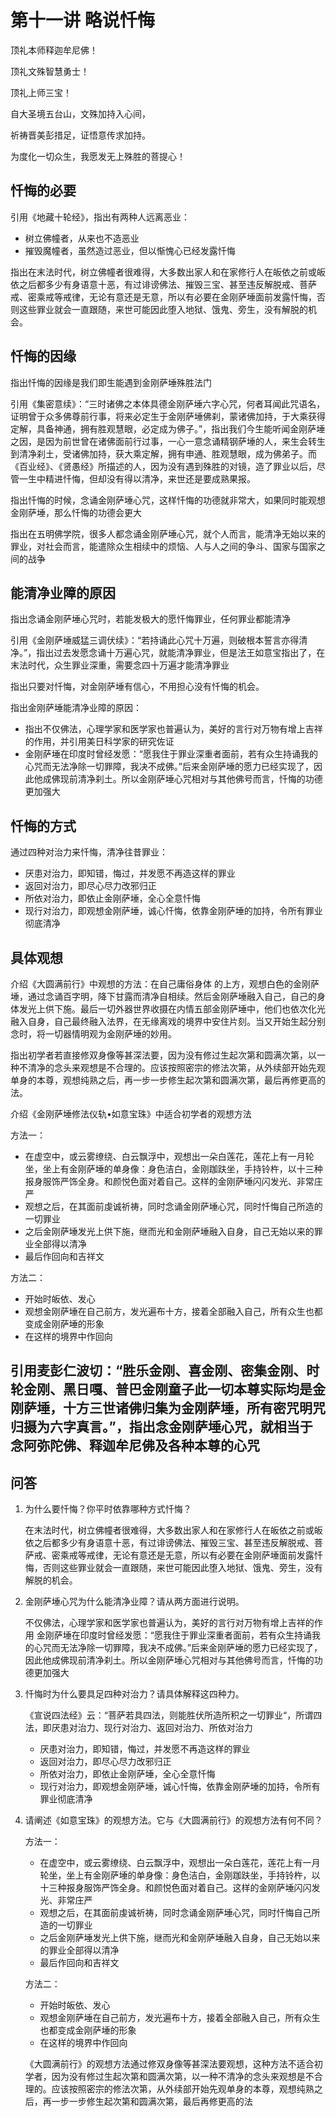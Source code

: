 # 第十一讲 略说忏悔

顶礼本师释迦牟尼佛！

顶礼文殊智慧勇士！

顶礼上师三宝！

自大圣境五台山，文殊加持入心间，

祈祷晋美彭措足，证悟意传求加持。

为度化一切众生，我愿发无上殊胜的菩提心！

## 忏悔的必要

引用《地藏十轮经》，指出有两种人远离恶业：

- 树立佛幢者，从来也不造恶业
- 摧毁魔幢者，虽然造过恶业，但以惭愧心已经发露忏悔

指出在末法时代，树立佛幢者很难得，大多数出家人和在家修行人在皈依之前或皈依之后都多少有身语意十恶，有过诽谤佛法、摧毁三宝、甚至违反解脱戒、菩萨戒、密乘戒等戒律，无论有意还是无意，所以有必要在金刚萨埵面前发露忏悔，否则这些罪业就会一直跟随，来世可能因此堕入地狱、饿鬼、旁生，没有解脱的机会。

## 忏悔的因缘

指出忏悔的因缘是我们即生能遇到金刚萨埵殊胜法门

引用《集密意续》：“三时诸佛之本体具德金刚萨埵六字心咒，何者耳闻此咒语名，证明曾于众多佛尊前行事，将来必定生于金刚萨埵佛刹，蒙诸佛加持，于大乘获得定解，具备神通，拥有胜观慧眼，必定成为佛子。”，指出我们今生能听闻金刚萨埵之因，是因为前世曾在诸佛面前行过事，一心一意念诵精钢萨埵的人，来生会转生到清净刹土，受诸佛加持，获大乘定解，拥有申通、胜观慧眼，成为佛弟子。而《百业经》、《贤愚经》所描述的人，因为没有遇到殊胜的对镜，造了罪业以后，尽管一生中精进忏悔，但却没有得以清净，来世还是要成熟果报。

指出忏悔的时候，念诵金刚萨埵心咒，这样忏悔的功德就非常大，如果同时能观想金刚萨埵，那么忏悔的功德会更大

指出在五明佛学院，很多人都念诵金刚萨埵心咒，就个人而言，能清净无始以来的罪业，对社会而言，能遣除众生相续中的烦恼、人与人之间的争斗、国家与国家之间的战争

## 能清净业障的原因

指出念诵金刚萨埵心咒时，若能发极大的愿忏悔罪业，任何罪业都能清净

引用《金刚萨埵威猛三调伏续》：“若持诵此心咒十万遍，则破根本誓言亦得清净。”，指出过去发愿念诵十万遍心咒，就能清净罪业，但是法王如意宝指出了，在末法时代，众生罪业深重，需要念四十万遍才能清净罪业

指出只要对忏悔，对金刚萨埵有信心，不用担心没有忏悔的机会。

指出金刚萨埵能清净业障的原因：

- 指出不仅佛法，心理学家和医学家也普遍认为，美好的言行对万物有增上吉祥的作用，并引用美日科学家的研究佐证
- 金刚萨埵在印度时曾经发愿：“愿我住于罪业深重者面前，若有众生持诵我的心咒而无法净除一切罪障，我决不成佛。”后来金刚萨埵的愿力已经实现了，因此他成佛现前清净刹土。所以金刚萨埵心咒相对与其他佛号而言，忏悔的功德更加强大

## 忏悔的方式

通过四种对治力来忏悔，清净往昔罪业：

- 厌患对治力，即知错，悔过，并发愿不再造这样的罪业
- 返回对治力，即尽心尽力改邪归正
- 所依对治力，即依止金刚萨埵，全心全意忏悔
- 现行对治力，即观想金刚萨埵，诚心忏悔，依靠金刚萨埵的加持，令所有罪业彻底清净

## 具体观想

介绍《大圆满前行》中观想的方法：在自己庸俗身体 的上方，观想白色的金刚萨埵，通过念诵百字明，降下甘露而清净自相续。然后金刚萨埵融入自己，自己的身体发光上供下施。最后一切外器世界收摄在内情五部金刚萨埵中，他们也依次化光融入自身，自己最终融入法界，在无缘离戏的境界中安住片刻。当又开始生起分别念时，将一切器情明观为金刚萨埵的妙用。

指出初学者若直接修双身像等甚深法要，因为没有修过生起次第和圆满次第，以一种不清净的念头来观想是不合理的。应该按照密宗的修法次第，从外续部开始先观单身的本尊，观想纯熟之后，再一步一步修生起次第和圆满次第，最后再修更高的法。

介绍《金刚萨埵修法仪轨•如意宝珠》中适合初学者的观想方法

方法一：

- 在虚空中，或云雾缭绕、白云飘浮中，观想出一朵白莲花，莲花上有一月轮坐，坐上有金刚萨埵的单身像：身色洁白，金刚跏趺坐，手持铃杵，以十三种报身服饰严饰全身。和颜悦色面对着自己。这样的金刚萨埵闪闪发光、非常庄严
- 观想之后，在其面前虔诚祈祷，同时念诵金刚萨埵心咒，同时忏悔自己所造的一切罪业
- 之后金刚萨埵发光上供下施，继而光和金刚萨埵融入自身，自己无始以来的罪业全部得以清净
- 最后作回向和吉祥文

方法二：

- 开始时皈依、发心
- 观想金刚萨埵在自己前方，发光遍布十方，接着全部融入自己，所有众生也都变成金刚萨埵的形象
- 在这样的境界中作回向

引用麦彭仁波切：“胜乐金刚、喜金刚、密集金刚、时轮金刚、黑日嘎、普巴金刚童子此一切本尊实际均是金刚萨埵，十方三世诸佛归集为金刚萨埵，所有密咒明咒归摄为六字真言。”，指出念金刚萨埵心咒，就相当于念阿弥陀佛、释迦牟尼佛及各种本尊的心咒
------------------------------------------------------------------

## 问答

1. 为什么要忏悔？你平时依靠哪种方式忏悔？

    在末法时代，树立佛幢者很难得，大多数出家人和在家修行人在皈依之前或皈依之后都多少有身语意十恶，有过诽谤佛法、摧毁三宝、甚至违反解脱戒、菩萨戒、密乘戒等戒律，无论有意还是无意，所以有必要在金刚萨埵面前发露忏悔，否则这些罪业就会一直跟随，来世可能因此堕入地狱、饿鬼、旁生，没有解脱的机会。

2. 金刚萨埵心咒为什么能清净业障？请从两方面进行说明。

    不仅佛法，心理学家和医学家也普遍认为，美好的言行对万物有增上吉祥的作用
    金刚萨埵在印度时曾经发愿：“愿我住于罪业深重者面前，若有众生持诵我的心咒而无法净除一切罪障，我决不成佛。”后来金刚萨埵的愿力已经实现了，因此他成佛现前清净刹土。所以金刚萨埵心咒相对与其他佛号而言，忏悔的功德更加强大
    
3. 忏悔时为什么要具足四种对治力？请具体解释这四种力。

    《宣说四法经》云：“菩萨若具四法，则能胜伏所造所积之一切罪业“，所谓四法，即厌患对治力、现行对治力、返回对治力、所依对治力
    
    - 厌患对治力，即知错，悔过，并发愿不再造这样的罪业
    - 返回对治力，即尽心尽力改邪归正
    - 所依对治力，即依止金刚萨埵，全心全意忏悔
    - 现行对治力，即观想金刚萨埵，诚心忏悔，依靠金刚萨埵的加持，令所有罪业彻底清净
    
4. 请阐述《如意宝珠》的观想方法。它与《大圆满前行》的观想方法有何不同？

    方法一：

    - 在虚空中，或云雾缭绕、白云飘浮中，观想出一朵白莲花，莲花上有一月轮坐，坐上有金刚萨埵的单身像：身色洁白，金刚跏趺坐，手持铃杵，以十三种报身服饰严饰全身。和颜悦色面对着自己。这样的金刚萨埵闪闪发光、非常庄严
    - 观想之后，在其面前虔诚祈祷，同时念诵金刚萨埵心咒，同时忏悔自己所造的一切罪业
    - 之后金刚萨埵发光上供下施，继而光和金刚萨埵融入自身，自己无始以来的罪业全部得以清净
    - 最后作回向和吉祥文

    方法二：

    - 开始时皈依、发心
    - 观想金刚萨埵在自己前方，发光遍布十方，接着全部融入自己，所有众生也都变成金刚萨埵的形象
    - 在这样的境界中作回向
    
    《大圆满前行》的观想方法通过修双身像等甚深法要观想，这种方法不适合初学者，因为没有修过生起次第和圆满次第，以一种不清净的念头来观想是不合理的。应该按照密宗的修法次第，从外续部开始先观单身的本尊，观想纯熟之后，再一步一步修生起次第和圆满次第，最后再修更高的法